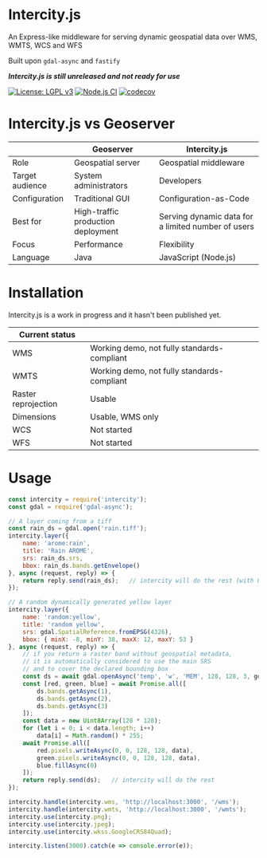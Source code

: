 # Intercity.js
An Express-like middleware for serving dynamic geospatial data over WMS, WMTS, WCS and WFS

Built upon `gdal-async` and `fastify`

***Intercity.js is still unreleased and not ready for use***

[![License: LGPL v3](https://img.shields.io/badge/License-LGPL%20v3-blue.svg)](https://www.gnu.org/licenses/lgpl-3.0)
[![Node.js CI](https://github.com/mmomtchev/intercity/actions/workflows/node.js.yml/badge.svg)](https://github.com/mmomtchev/intercity/actions/workflows/node.js.yml)
[![codecov](https://codecov.io/gh/mmomtchev/intercity/branch/master/graph/badge.svg?token=08HS1KXSW9)](https://codecov.io/gh/mmomtchev/intercity)

# Intercity.js vs Geoserver

| | Geoserver | Intercity.js |
| --- | --- | --- |
| Role | Geospatial server | Geospatial middleware
| Target audience | System administrators | Developers |
| Configuration | Traditional GUI | Configuration-as-Code |
| Best for | High-traffic production deployment | Serving dynamic data for a limited number of users |
| Focus | Performance | Flexibility |
| Language | Java | JavaScript (Node.js) |

# Installation
Intercity.js is a work in progress and it hasn't been published yet. 

| Current status | |
| --- | --- |
| WMS | Working demo, not fully standards-compliant |
| WMTS | Working demo, not fully standards-compliant |
| Raster reprojection | Usable |
| Dimensions | Usable, WMS only |
| WCS | Not started |
| WFS | Not started |

# Usage

```js
const intercity = require('intercity');
const gdal = require('gdal-async');

// A layer coming from a tiff
const rain_ds = gdal.open('rain.tiff');
intercity.layer({
    name: 'arome:rain',
    title: 'Rain AROME',
    srs: rain_ds.srs,
    bbox: rain_ds.bands.getEnvelope()
}, async (request, reply) => {
    return reply.send(rain_ds);   // intercity will do the rest (with GDAL's default float -> byte conversion)
});

// A random dynamically generated yellow layer
intercity.layer({
    name: 'random:yellow',
    title: 'random yellow',
    srs: gdal.SpatialReference.fromEPSG(4326),
    bbox: { minX: -8, minY: 38, maxX: 12, maxY: 53 }
}, async (request, reply) => {
    // if you return a raster band without geospatial metadata,
    // it is automatically considered to use the main SRS
    // and to cover the declared bounding box
    const ds = await gdal.openAsync('temp', 'w', 'MEM', 128, 128, 3, gdal.GDT_CFloat32);
    const [red, green, blue] = await Promise.all([
        ds.bands.getAsync(1),
        ds.bands.getAsync(2),
        ds.bands.getAsync(3)
    ]);
    const data = new Uint8Array(128 * 128);
    for (let i = 0; i < data.length; i++)
        data[i] = Math.random() * 255;
    await Promise.all([
        red.pixels.writeAsync(0, 0, 128, 128, data),
        green.pixels.writeAsync(0, 0, 128, 128, data),
        blue.fillAsync(0)
    ]);
    return reply.send(ds);   // intercity will do the rest
});

intercity.handle(intercity.wms, 'http://localhost:3000', '/wms');
intercity.handle(intercity.wmts, 'http://localhost:3000', '/wmts');
intercity.use(intercity.png);
intercity.use(intercity.jpeg);
intercity.use(intercity.wkss.GoogleCRS84Quad);

intercity.listen(3000).catch(e => console.error(e));
```
